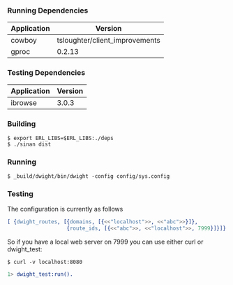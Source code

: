 ### Running Dependencies

Application |                        Version 
----------- | ------------------------------
cowboy      | tsloughter/client_improvements
gproc       |                         0.2.13

### Testing Dependencies

Application | Version 
----------- | -------
ibrowse     |   3.0.3

### Building

```shell
$ export ERL_LIBS=$ERL_LIBS:./deps
$ ./sinan dist
```

### Running

```shell
$ _build/dwight/bin/dwight -config config/sys.config
```
### Testing

The configuration is currently as follows

```erlang
[ {dwight_routes, [{domains, [{<<"localhost">>, <<"abc">>}]},
                   {route_ids, [{<<"abc">>, <<"localhost">>, 7999}]}]} ].

```

So if you have a local web server on 7999 you can use either curl or
dwight_test:

```shell
$ curl -v localhost:8080
```

```erlang
1> dwight_test:run().
```

